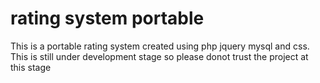 rating system portable
=====================

This is a portable rating system created using php jquery mysql and css.
This is still under development stage so please donot trust the project at this stage
